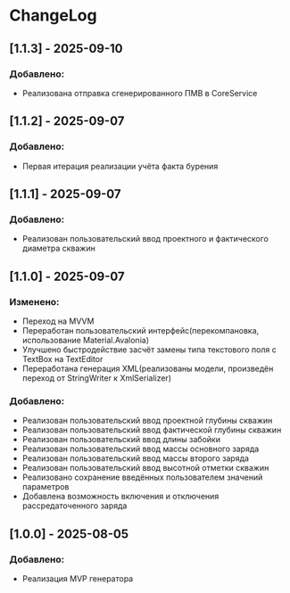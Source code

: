 ﻿# ChangeLog
## [1.1.3] - 2025-09-10
### Добавлено:
- Реализована отправка сгенерированного ПМВ в CoreService
## [1.1.2] - 2025-09-07
### Добавлено:
- Первая итерация реализации учёта факта бурения
## [1.1.1] - 2025-09-07
### Добавлено:
- Реализован пользовательский ввод проектного и фактического диаметра скважин
## [1.1.0] - 2025-09-07
### Изменено:
- Переход на MVVM
- Переработан пользовательский интерфейс(перекомпановка, использование Material.Avalonia)
- Улучшено быстродействие засчёт замены типа текстового поля с TextBox на TextEditor
- Переработана генерация XML(реализованы модели, произведён переход от StringWriter к XmlSerializer)
### Добавлено:
- Реализован пользовательский ввод проектной глубины скважин
- Реализован пользовательский ввод фактической глубины скважин
- Реализован пользовательский ввод длины забойки
- Реализован пользовательский ввод массы основного заряда
- Реализован пользовательский ввод массы второго заряда
- Реализован пользовательский ввод высотной отметки скважин
- Реализовано сохранение введённых пользователем значений параметров
- Добавлена возможность включения и отключения рассредаточенного заряда
## [1.0.0] - 2025-08-05
### Добавлено:
- Реализация MVP генератора
